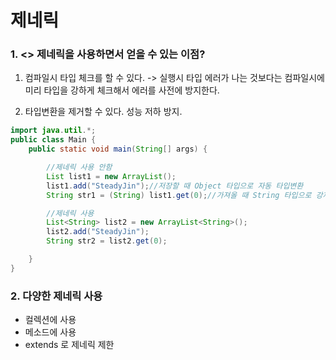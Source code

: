 # 제네릭

### 1. <> 제네릭을 사용하면서 얻을 수 있는 이점? 
1. 컴파일시 타입 체크를 할 수 있다.
-> 실행시 타입 에러가 나는 것보다는 컴파일시에 미리 타입을 강하게 체크해서 에러를 사전에 방지한다.

2. 타입변환을 제거할 수 있다. 성능 저하 방지.
``` java
import java.util.*;
public class Main {
    public static void main(String[] args) {

        //제네릭 사용 안함
        List list1 = new ArrayList(); 
        list1.add("SteadyJin");//저장할 때 Object 타입으로 자동 타입변환
        String str1 = (String) list1.get(0);//가져올 때 String 타입으로 강제 타입 변환

        //제네릭 사용
        List<String> list2 = new ArrayList<String>();
        list2.add("SteadyJin");
        String str2 = list2.get(0);

    }
}
```


### 2. 다양한 제네릭 사용
- 컬렉션에 사용
- 메소드에 사용
- extends 로 제네릭 제한

